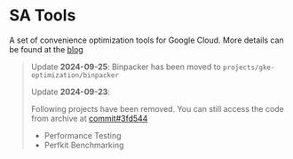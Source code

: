 # SA Tools

A set of convenience optimization tools for Google Cloud. More details can be
found at the
[blog](https://opensource.googleblog.com/2023/12/open-sourcing-tools-for-google-cloud-performance-and-resource-optimization.html)

> Update **2024-09-25**: Binpacker has been moved to
> `projects/gke-optimization/binpacker`
>
> Update **2024-09-23**:
>
> Following projects have been removed. You can still access the code from
> archive at
> [commit#3fd544](https://github.com/GoogleCloudPlatform/cloud-solutions/tree/3fd5449825f23b0493b9cc67211843eb3b3b82a2/projects/sa-tools/)
>
> -   Performance Testing
> -   Perfkit Benchmarking
